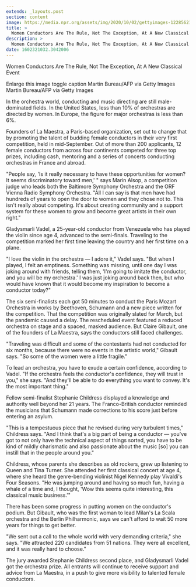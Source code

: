 ```yaml
--- 
extends: _layouts.post 
section: content 
image: https://media.npr.org/assets/img/2020/10/02/gettyimages-1228562124_wide-7d31b99de4564ace06f31713cbb919a8cf30dd74.jpg?s=1400 
title: > 
  Women Conductors Are The Rule, Not The Exception, At A New Classical Event 
description: > 
  Women Conductors Are The Rule, Not The Exception, At A New Classical EventEnlarge this image toggle caption Martin Bureau/AFP via Getty Images Martin Bureau/AFP via Getty ImagesIn the orchestra world, conducting and music directing are still male-dominated fields."All I can say is that men have had hundreds of years to open the door to women and they chose not to.It's about creating community and a support system for these women to grow and become great artists in their own right."There has been some progress in putting women on the conductor's podium.All entrants will continue to receive support and advice from La Maestra, in a push to give more visibility to talented female conductors. 
date: 1602321032.3042006 
--- 
```

Women Conductors Are The Rule, Not The Exception, At A New Classical Event

Enlarge this image toggle caption Martin Bureau/AFP via Getty Images Martin Bureau/AFP via Getty Images

In the orchestra world, conducting and music directing are still male-dominated fields. In the United States, less than 10% of orchestras are directed by women. In Europe, the figure for major orchestras is less than 6%.

Founders of La Maestra, a Paris-based organization, set out to change that by promoting the talent of budding female conductors in their very first competition, held in mid-September. Out of more than 200 applicants, 12 female conductors from across four continents competed for three top prizes, including cash, mentoring and a series of concerts conducting orchestras in France and abroad.

"People say, 'Is it really necessary to have these opportunities for women? It seems discriminatory toward men,' " says Marin Alsop, a competition judge who leads both the Baltimore Symphony Orchestra and the ORF Vienna Radio Symphony Orchestra. "All I can say is that men have had hundreds of years to open the door to women and they chose not to. This isn't really about competing. It's about creating community and a support system for these women to grow and become great artists in their own right."

Gladysmarli Vadel, a 25-year-old conductor from Venezuela who has played the violin since age 4, advanced to the semi-finals. Traveling to the competition marked her first time leaving the country and her first time on a plane.

"I love the violin in the orchestra — I adore it," Vadel says. "But when I played, I felt an emptiness. Something was missing, until one day I was joking around with friends, telling them, 'I'm going to imitate the conductor, and you will be my orchestra.' I was just joking around back then, but who would have known that it would become my inspiration to become a conductor today?"

The six semi-finalists each got 50 minutes to conduct the Paris Mozart Orchestra in works by Beethoven, Schumann and a new piece written for the competition. That the competition was originally slated for March, but the pandemic caused a delay. The rescheduled event featured a reduced orchestra on stage and a spaced, masked audience. But Claire Gibault, one of the founders of La Maestra, says the conductors still faced challenges.

"Traveling was difficult and some of the contestants had not conducted for six months, because there were no events in the artistic world," Gibault says. "So some of the women were a little fragile."

To lead an orchestra, you have to exude a certain confidence, according to Vadel. "If the orchestra feels the conductor's confidence, they will trust in you," she says. "And they'll be able to do everything you want to convey. It's the most important thing."

Fellow semi-finalist Stephanie Childress displayed a knowledge and authority well beyond her 21 years. The Franco-British conductor reminded the musicians that Schumann made corrections to his score just before entering an asylum.

"This is a tempestuous piece that he revised during very turbulent times," Childress says. "And I think that's a big part of being a conductor — you've got to not only have the technical aspect of things sorted, you have to be kind of mildly charismatic and also passionate about the music [so] you can instill that in the people around you."

Childress, whose parents she describes as old rockers, grew up listening to Queen and Tina Turner. She attended her first classical concert at age 4, where she heard the genre-bending violinist Nigel Kennedy play Vivaldi's Four Seasons. "He was jumping around and having so much fun, having a whale of a time and, I thought, 'Wow this seems quite interesting, this classical music business.'"

There has been some progress in putting women on the conductor's podium. But Gibault, who was the first woman to lead Milan's La Scala orchestra and the Berlin Philharmonic, says we can't afford to wait 50 more years for things to get better.

"We sent out a call to the whole world with very demanding criteria," she says. "We attracted 220 candidates from 51 nations. They were all excellent, and it was really hard to choose."

The jury awarded Stephanie Childress second place, and Gladysmarli Vadel got the orchestra prize. All entrants will continue to receive support and advice from La Maestra, in a push to give more visibility to talented female conductors.